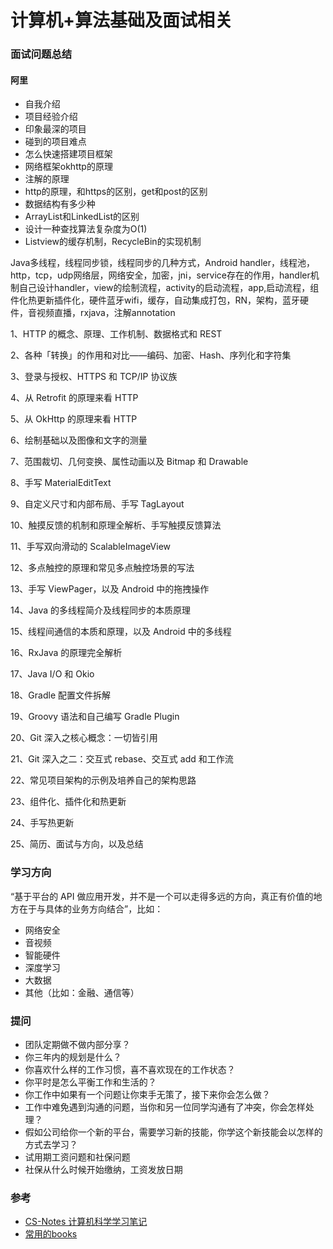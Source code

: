 # 计算机+算法基础及面试相关


### 面试问题总结

#### 阿里
* 自我介绍
* 项目经验介绍
* 印象最深的项目
* 碰到的项目难点
* 怎么快速搭建项目框架
* 网络框架okhttp的原理
* 注解的原理
* http的原理，和https的区别，get和post的区别
* 数据结构有多少种
* ArrayList和LinkedList的区别
* 设计一种查找算法复杂度为O(1)
* Listview的缓存机制，RecycleBin的实现机制

Java多线程，线程同步锁，线程同步的几种方式，Android handler，线程池，http，tcp，udp网络层，网络安全，加密，jni，service存在的作用，handler机制自己设计handler，view的绘制流程，activity的启动流程，app,启动流程，组件化热更新插件化，硬件蓝牙wifi，缓存，自动集成打包，RN，架构，蓝牙硬件，音视频直播，rxjava，注解annotation

1、HTTP 的概念、原理、工作机制、数据格式和 REST

2、各种「转换」的作用和对比——编码、加密、Hash、序列化和字符集

3、登录与授权、HTTPS 和 TCP/IP 协议族

4、从 Retrofit 的原理来看 HTTP

5、从 OkHttp 的原理来看 HTTP

6、绘制基础以及图像和文字的测量

7、范围裁切、几何变换、属性动画以及 Bitmap 和 Drawable

8、手写 MaterialEditText

9、自定义尺寸和内部布局、手写 TagLayout

10、触摸反馈的机制和原理全解析、手写触摸反馈算法

11、手写双向滑动的 ScalableImageView

12、多点触控的原理和常见多点触控场景的写法

13、手写 ViewPager，以及 Android 中的拖拽操作

14、Java 的多线程简介及线程同步的本质原理

15、线程间通信的本质和原理，以及 Android 中的多线程

16、RxJava 的原理完全解析

17、Java I/O 和 Okio

18、Gradle 配置文件拆解

19、Groovy 语法和自己编写 Gradle Plugin

20、Git 深入之核心概念：一切皆引用

21、Git 深入之二：交互式 rebase、交互式 add 和工作流

22、常见项目架构的示例及培养自己的架构思路

23、组件化、插件化和热更新

24、手写热更新

25、简历、面试与方向，以及总结


### 学习方向
“基于平台的 API 做应用开发，并不是一个可以走得多远的方向，真正有价值的地方在于与具体的业务方向结合”，比如：
* 网络安全
* 音视频
* 智能硬件
* 深度学习
* 大数据
* 其他（比如：金融、通信等）

### 提问
* 团队定期做不做内部分享？
* 你三年内的规划是什么？
* 你喜欢什么样的工作习惯，喜不喜欢现在的工作状态？
* 你平时是怎么平衡工作和生活的？
* 你工作中如果有一个问题让你束手无策了，接下来你会怎么做？
* 工作中难免遇到沟通的问题，当你和另一位同学沟通有了冲突，你会怎样处理？
* 假如公司给你一个新的平台，需要学习新的技能，你学这个新技能会以怎样的方式去学习？
* 试用期工资问题和社保问题
* 社保从什么时候开始缴纳，工资发放日期


### 参考
* [CS-Notes 计算机科学学习笔记](https://github.com/CyC2018/CS-Notes)
* [常用的books](https://github.com/yuanliangding/books)